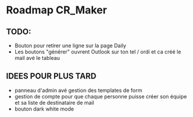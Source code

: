 # Roadmap CR_Maker

## TODO:

-   Bouton pour retirer une ligne sur la page Daily
-   Les boutons "générer" ouvrent Outlook sur ton tel / ordi et ca créé le mail avé le tableau

## IDEES POUR PLUS TARD

-   panneau d'admin avé gestion des templates de form
-   gestion de compte pour que chaque personne puisse créer son équipe et sa liste de destinataire de mail
-   bouton dark white mode
